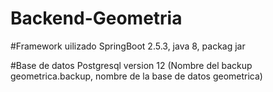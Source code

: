 # Backend-Geometria

#Framework uilizado SpringBoot 2.5.3, java 8, packag jar

#Base de datos Postgresql version 12 (Nombre del backup geometrica.backup, nombre de la base de datos geometrica)
